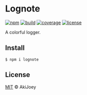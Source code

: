 # Lognote

[![npm][npm-image]][npm-url]
[![build][build-image]][build-url]
[![coverage][coverage-image]][coverage-url]
[![license][license-image]][license-url]

A colorful logger.

## Install

`$ npm i lognote`

## License

[MIT][license-url] © AkiJoey

[npm-image]: https://img.shields.io/npm/v/lognote
[npm-url]: https://www.npmjs.com/package/lognote
[build-image]: https://img.shields.io/github/workflow/status/akijoey/lognote/Build
[build-url]: https://github.com/akijoey/lognote/actions/workflows/build.yml
[coverage-image]: https://img.shields.io/codecov/c/gh/akijoey/lognote
[coverage-url]: https://codecov.io/gh/akijoey/lognote
[license-image]: https://img.shields.io/github/license/akijoey/lognote
[license-url]: https://github.com/akijoey/lognote/blob/main/LICENSE
